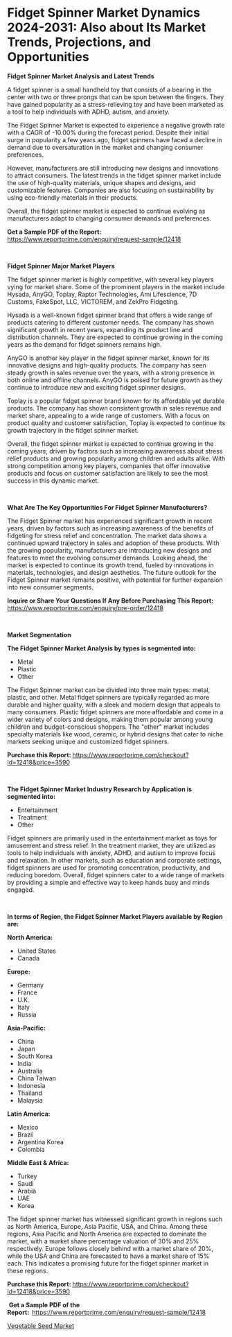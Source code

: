 <p><h1>Fidget Spinner Market Dynamics 2024-2031: Also about Its Market Trends, Projections, and Opportunities</h1></p><p><strong>Fidget Spinner Market Analysis and Latest Trends</strong></p>
<p><p>A fidget spinner is a small handheld toy that consists of a bearing in the center with two or three prongs that can be spun between the fingers. They have gained popularity as a stress-relieving toy and have been marketed as a tool to help individuals with ADHD, autism, and anxiety.</p><p>The Fidget Spinner Market is expected to experience a negative growth rate with a CAGR of -10.00% during the forecast period. Despite their initial surge in popularity a few years ago, fidget spinners have faced a decline in demand due to oversaturation in the market and changing consumer preferences.</p><p>However, manufacturers are still introducing new designs and innovations to attract consumers. The latest trends in the fidget spinner market include the use of high-quality materials, unique shapes and designs, and customizable features. Companies are also focusing on sustainability by using eco-friendly materials in their products.</p><p>Overall, the fidget spinner market is expected to continue evolving as manufacturers adapt to changing consumer demands and preferences.</p></p>
<p><strong>Get a Sample PDF of the Report:&nbsp;</strong> <a href="https://www.reportprime.com/enquiry/request-sample/12418">https://www.reportprime.com/enquiry/request-sample/12418</a></p>
<p>&nbsp;</p>
<p><strong>Fidget Spinner Major Market Players</strong></p>
<p><p>The fidget spinner market is highly competitive, with several key players vying for market share. Some of the prominent players in the market include Hysada, AnyGO, Toplay, Raptor Technologies, Ami Lifescience, 7D Customs, FakeSpot, LLC, VICTOREM, and ZekPro Fidgeting.</p><p>Hysada is a well-known fidget spinner brand that offers a wide range of products catering to different customer needs. The company has shown significant growth in recent years, expanding its product line and distribution channels. They are expected to continue growing in the coming years as the demand for fidget spinners remains high.</p><p>AnyGO is another key player in the fidget spinner market, known for its innovative designs and high-quality products. The company has seen steady growth in sales revenue over the years, with a strong presence in both online and offline channels. AnyGO is poised for future growth as they continue to introduce new and exciting fidget spinner designs.</p><p>Toplay is a popular fidget spinner brand known for its affordable yet durable products. The company has shown consistent growth in sales revenue and market share, appealing to a wide range of customers. With a focus on product quality and customer satisfaction, Toplay is expected to continue its growth trajectory in the fidget spinner market.</p><p>Overall, the fidget spinner market is expected to continue growing in the coming years, driven by factors such as increasing awareness about stress relief products and growing popularity among children and adults alike. With strong competition among key players, companies that offer innovative products and focus on customer satisfaction are likely to see the most success in this dynamic market.</p></p>
<p>&nbsp;</p>
<p><strong>What Are The Key Opportunities For Fidget Spinner Manufacturers?</strong></p>
<p><p>The Fidget Spinner market has experienced significant growth in recent years, driven by factors such as increasing awareness of the benefits of fidgeting for stress relief and concentration. The market data shows a continued upward trajectory in sales and adoption of these products. With the growing popularity, manufacturers are introducing new designs and features to meet the evolving consumer demands. Looking ahead, the market is expected to continue its growth trend, fueled by innovations in materials, technologies, and design aesthetics. The future outlook for the Fidget Spinner market remains positive, with potential for further expansion into new consumer segments.</p></p>
<p><strong>Inquire or Share Your Questions If Any Before Purchasing This Report:</strong> <a href="https://www.reportprime.com/enquiry/pre-order/12418">https://www.reportprime.com/enquiry/pre-order/12418</a></p>
<p>&nbsp;</p>
<p><strong>Market Segmentation</strong></p>
<p><strong>The Fidget Spinner Market Analysis by types is segmented into:</strong></p>
<p><ul><li>Metal</li><li>Plastic</li><li>Other</li></ul></p>
<p><p>The Fidget Spinner market can be divided into three main types: metal, plastic, and other. Metal fidget spinners are typically regarded as more durable and higher quality, with a sleek and modern design that appeals to many consumers. Plastic fidget spinners are more affordable and come in a wider variety of colors and designs, making them popular among young children and budget-conscious shoppers. The "other" market includes specialty materials like wood, ceramic, or hybrid designs that cater to niche markets seeking unique and customized fidget spinners.</p></p>
<p><strong>Purchase this Report:&nbsp;</strong><a href="https://www.reportprime.com/checkout?id=12418&price=3590">https://www.reportprime.com/checkout?id=12418&price=3590</a></p>
<p>&nbsp;</p>
<p><strong>The Fidget Spinner Market Industry Research by Application is segmented into:</strong></p>
<p><ul><li>Entertainment</li><li>Treatment</li><li>Other</li></ul></p>
<p><p>Fidget spinners are primarily used in the entertainment market as toys for amusement and stress relief. In the treatment market, they are utilized as tools to help individuals with anxiety, ADHD, and autism to improve focus and relaxation. In other markets, such as education and corporate settings, fidget spinners are used for promoting concentration, productivity, and reducing boredom. Overall, fidget spinners cater to a wide range of markets by providing a simple and effective way to keep hands busy and minds engaged.</p></p>
<p>&nbsp;</p>
<p><strong>In terms of Region, the Fidget Spinner Market Players available by Region are:</strong></p>
<p>
    <p> <strong> North America: </strong>
        <ul>
            <li>United States</li>
            <li>Canada</li>
        </ul>
        </p> 
    <p> <strong> Europe: </strong>
        <ul>
            <li>Germany</li>
            <li>France</li>
            <li>U.K.</li>
            <li>Italy</li>
            <li>Russia</li>
        </ul>
        </p> 
    <p> <strong> Asia-Pacific: </strong>
        <ul>
            <li>China</li>
            <li>Japan</li>
            <li>South Korea</li>
            <li>India</li>
            <li>Australia</li>
            <li>China Taiwan</li>
            <li>Indonesia</li>
            <li>Thailand</li>
            <li>Malaysia</li>
        </ul>
        </p> 
    <p> <strong> Latin America: </strong>
        <ul>
            <li>Mexico</li>
            <li>Brazil</li>
            <li>Argentina Korea</li>
            <li>Colombia</li>
        </ul>
        </p> 
    <p> <strong> Middle East & Africa: </strong>
        <ul>
            <li>Turkey</li>
            <li>Saudi</li>
            <li>Arabia</li>
            <li>UAE</li>
            <li>Korea</li>
        </ul>
    </p>
    </p>
<p><p>The fidget spinner market has witnessed significant growth in regions such as North America, Europe, Asia Pacific, USA, and China. Among these regions, Asia Pacific and North America are expected to dominate the market, with a market share percentage valuation of 30% and 25% respectively. Europe follows closely behind with a market share of 20%, while the USA and China are forecasted to have a market share of 15% each. This indicates a promising future for the fidget spinner market in these regions.</p></p>
<p><strong>Purchase this Report: </strong><a href="https://www.reportprime.com/checkout?id=12418&price=3590">https://www.reportprime.com/checkout?id=12418&price=3590</a></p>
<p>&nbsp;<strong>Get a Sample PDF of the Report:&nbsp;&nbsp;</strong><a href="https://www.reportprime.com/enquiry/request-sample/12418">https://www.reportprime.com/enquiry/request-sample/12418</a></p>
<p><strong></strong></p>
<p><p><a href="https://sudsy-motorcycle-bbc.notion.site/Decoding-the-Vegetable-Seed-Market-A-Deep-Dive-into-the-Latest-Market-Trends-Market-Segmentation--2fcda8c2acfd4dd89eac42d36d12e98a">Vegetable Seed Market</a></p></p>
